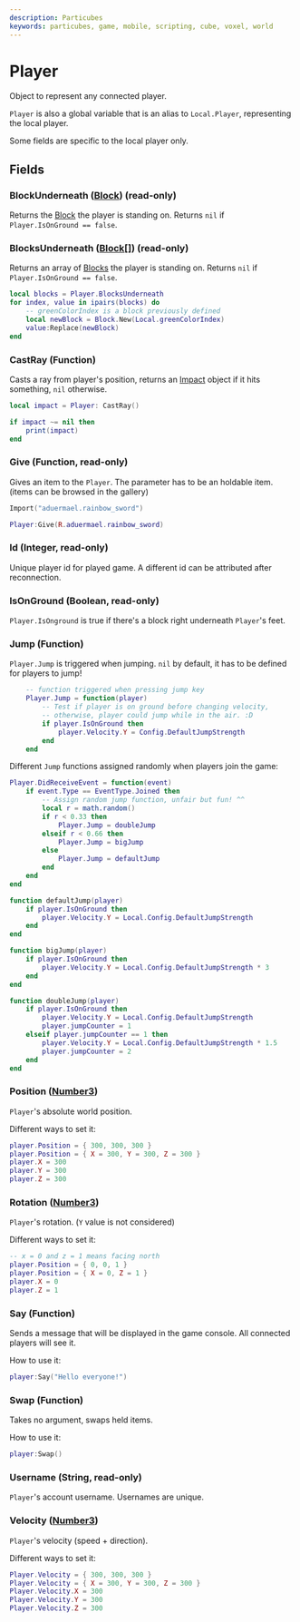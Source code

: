 ```yaml
---
description: Particubes
keywords: particubes, game, mobile, scripting, cube, voxel, world
---
```


# Player

Object to represent any connected player.

`Player` is also a global variable that is an alias to `Local.Player`, representing the local player.

Some fields are specific to the local player only.

## Fields

### BlockUnderneath ([Block](/reference/Block)) (read-only)

Returns the [Block](/reference/block) the player is standing on. Returns `nil` if `Player.IsOnGround == false`.

### BlocksUnderneath ([Block\[\]](/reference/Block)) (read-only)

Returns an array of [Blocks](/reference/block) the player is standing on. Returns `nil` if `Player.IsOnGround == false`.

```lua
local blocks = Player.BlocksUnderneath
for index, value in ipairs(blocks) do 
    -- greenColorIndex is a block previously defined
    local newBlock = Block.New(Local.greenColorIndex)
    value:Replace(newBlock)
end
```

### CastRay (Function)

Casts a ray from player's position, returns an [Impact](/reference/Impact) object if it hits something, `nil` otherwise.

```lua
local impact = Player: CastRay()

if impact ~= nil then
	print(impact)
end
```

### Give (Function, read-only)

Gives an item to the `Player`. The parameter has to be an holdable item. (items can be browsed in the gallery)

```lua
Import("aduermael.rainbow_sword")

Player:Give(R.aduermael.rainbow_sword)
```

### Id (Integer, read-only)

Unique player id for played game. A different id can be attributed after reconnection.

### IsOnGround (Boolean, read-only)

`Player.IsOnground` is true if there's a block right underneath `Player`'s feet.

### Jump (Function)

`Player.Jump` is triggered when jumping. `nil` by default, it has to be defined for players to jump!

```lua
	-- function triggered when pressing jump key
	Player.Jump = function(player)
		-- Test if player is on ground before changing velocity,
		-- otherwise, player could jump while in the air. :D
		if player.IsOnGround then
			player.Velocity.Y = Config.DefaultJumpStrength
		end
	end
```

Different `Jump` functions assigned randomly when players join the game:

```lua
Player.DidReceiveEvent = function(event)
	if event.Type == EventType.Joined then
		-- Assign random jump function, unfair but fun! ^^
		local r = math.random()
		if r < 0.33 then
			Player.Jump = doubleJump    
		elseif r < 0.66 then 
			Player.Jump = bigJump
		else 
			Player.Jump = defaultJump
		end
	end
end

function defaultJump(player)
	if player.IsOnGround then
		player.Velocity.Y = Local.Config.DefaultJumpStrength
	end
end

function bigJump(player)
	if player.IsOnGround then
		player.Velocity.Y = Local.Config.DefaultJumpStrength * 3
	end
end

function doubleJump(player)
	if player.IsOnGround then
		player.Velocity.Y = Local.Config.DefaultJumpStrength
		player.jumpCounter = 1
	elseif player.jumpCounter == 1 then
		player.Velocity.Y = Local.Config.DefaultJumpStrength * 1.5
		player.jumpCounter = 2
	end
end
```

### Position ([Number3](/reference/Number3))

`Player`'s absolute world position.

Different ways to set it:

```lua
player.Position = { 300, 300, 300 }
player.Position = { X = 300, Y = 300, Z = 300 }
player.X = 300
player.Y = 300
player.Z = 300
```

### Rotation ([Number3](/reference/Number3))

`Player`'s rotation. (`Y` value is not considered)

Different ways to set it:

```lua
-- x = 0 and z = 1 means facing north
player.Position = { 0, 0, 1 }
player.Position = { X = 0, Z = 1 }
player.X = 0
player.Z = 1
```

### Say (Function)

Sends a message that will be displayed in the game console. All connected players will see it.

How to use it: 

```lua
player:Say("Hello everyone!")
```

### Swap (Function)

Takes no argument, swaps held items.

How to use it:

```lua
player:Swap()
```

### Username (String, read-only)

`Player`'s account username. Usernames are unique.

### Velocity ([Number3](/reference/Number3))

`Player`'s velocity (speed + direction).

Different ways to set it:

```lua
Player.Velocity = { 300, 300, 300 }
Player.Velocity = { X = 300, Y = 300, Z = 300 }
Player.Velocity.X = 300
Player.Velocity.Y = 300
Player.Velocity.Z = 300
```
